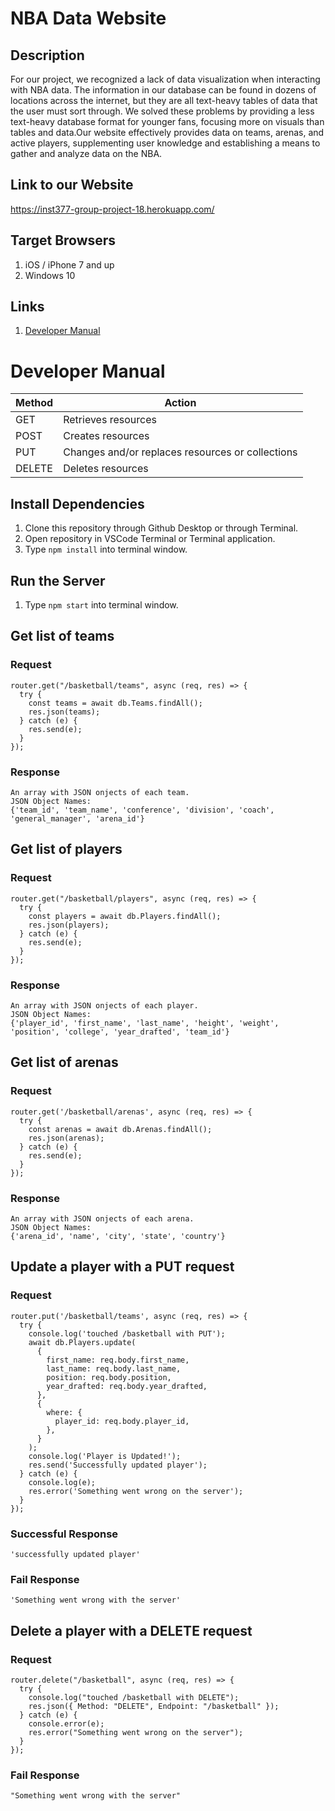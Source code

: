 # NBA Data Website
## Description
For our project, we recognized a lack of data visualization when interacting with NBA data. The information in our database can be found in dozens of locations across the internet, but they are all text-heavy tables of data that the user must sort through. We solved these problems by providing a less text-heavy database format for younger fans, focusing more on visuals than tables and data.Our website effectively provides data on teams, arenas, and active players, supplementing user knowledge and establishing a means to gather and analyze data on the NBA.

## Link to our Website
https://inst377-group-project-18.herokuapp.com/

## Target Browsers
1. iOS / iPhone 7 and up
2. Windows 10

## Links
1. [Developer Manual]("README.md#developer-manual")

# Developer Manual

| Method | Action |
| ----------- | ----------- |
| GET | Retrieves resources |
| POST | Creates resources |
| PUT | Changes and/or replaces resources or collections |
| DELETE | Deletes resources |

## Install Dependencies
1. Clone this repository through Github Desktop or through Terminal.
2. Open repository in VSCode Terminal or Terminal application.
3. Type `npm install` into terminal window.

## Run the Server
1. Type `npm start` into terminal window.

## Get list of teams
### Request
```
router.get("/basketball/teams", async (req, res) => {
  try {
    const teams = await db.Teams.findAll();
    res.json(teams);
  } catch (e) {
    res.send(e);
  }
});
```
### Response
```
An array with JSON onjects of each team.
JSON Object Names:
{'team_id', 'team_name', 'conference', 'division', 'coach', 'general_manager', 'arena_id'}
```
## Get list of players
### Request
```
router.get("/basketball/players", async (req, res) => {
  try {
    const players = await db.Players.findAll();
    res.json(players);
  } catch (e) {
    res.send(e);
  }
});
```
### Response
```
An array with JSON onjects of each player.
JSON Object Names:
{'player_id', 'first_name', 'last_name', 'height', 'weight', 'position', 'college', 'year_drafted', 'team_id'}
```
## Get list of arenas
### Request
```
router.get('/basketball/arenas', async (req, res) => {
  try {
    const arenas = await db.Arenas.findAll();
    res.json(arenas);
  } catch (e) {
    res.send(e);
  }
});
```
### Response
```
An array with JSON onjects of each arena.
JSON Object Names:
{'arena_id', 'name', 'city', 'state', 'country'}
```
## Update a player with a PUT request
### Request
```
router.put('/basketball/teams', async (req, res) => {
  try {
    console.log('touched /basketball with PUT');
    await db.Players.update(
      {
        first_name: req.body.first_name,
        last_name: req.body.last_name,
        position: req.body.position,
        year_drafted: req.body.year_drafted,
      },
      {
        where: {
          player_id: req.body.player_id,
        },
      }
    );
    console.log('Player is Updated!');
    res.send('Successfully updated player');
  } catch (e) {
    console.log(e);
    res.error('Something went wrong on the server');
  }
});
```
### Successful Response
```
'successfully updated player'
```
### Fail Response
```
'Something went wrong with the server'
```
## Delete a player with a DELETE request
### Request
```
router.delete("/basketball", async (req, res) => {
  try {
    console.log("touched /basketball with DELETE");
    res.json({ Method: "DELETE", Endpoint: "/basketball" });
  } catch (e) {
    console.error(e);
    res.error("Something went wrong on the server");
  }
});
```
### Fail Response
```
"Something went wrong with the server"
```
